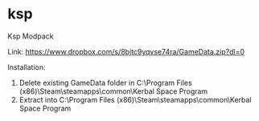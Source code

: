 # ksp
Ksp Modpack

Link: https://www.dropbox.com/s/8bjtc9yqvse74ra/GameData.zip?dl=0

Installation:

1. Delete existing GameData folder in C:\Program Files (x86)\Steam\steamapps\common\Kerbal Space Program
2. Extract into C:\Program Files (x86)\Steam\steamapps\common\Kerbal Space Program

